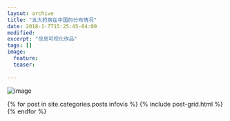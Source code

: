 ```yaml
---
layout: archive
title: "五大药房在中国的分布情况"
date: 2018-1-7T15:25:45-04:00
modified:
excerpt: "信息可视化作品"
tags: []
image: 
  feature:
  teaser:
  
---
```


![image](https://vivianting.github.io/images/tableau_story.png)
		
<div class="tiles">
{% for post in site.categories.posts infovis %}
  {% include post-grid.html %}
{% endfor %}
</div>